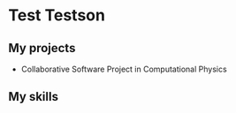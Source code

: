 # Test Testson

## My projects
* Collaborative Software Project in Computational Physics

## My skills
